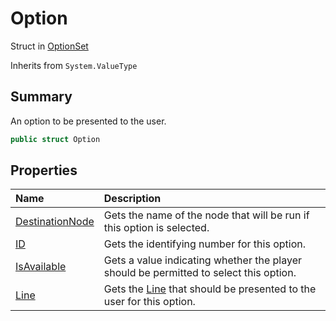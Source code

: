 # Option

Struct in [OptionSet](/api/csharp/yarn.optionset.md)

Inherits from `System.ValueType`

## Summary


An option to be presented to the user.


```csharp
public struct Option
```

## Properties

|Name|Description|
|:---|:---|
|[DestinationNode](/api/csharp/yarn.optionset.option.destinationnode.md)|Gets the name of the node that will be run if this option is selected.|
|[ID](/api/csharp/yarn.optionset.option.id.md)|Gets the identifying number for this option.|
|[IsAvailable](/api/csharp/yarn.optionset.option.isavailable.md)|Gets a value indicating whether the player should be permitted to select this option.|
|[Line](/api/csharp/yarn.optionset.option.line.md)|Gets the  <a href="yarn.optionset.option.line.md">Line</a>  that should be presented to the user for this option.|

